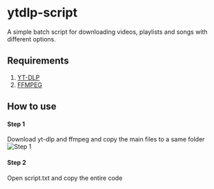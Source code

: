 # ytdlp-script
A simple batch script for downloading videos, playlists and songs with different options.

## Requirements
1) [YT-DLP](https://github.com/yt-dlp/yt-dlp)
2) [FFMPEG](https://www.gyan.dev/ffmpeg/builds/)

## How to use

#### Step 1
Download yt-dlp and ffmpeg and copy the main files to a same folder
![Step 1](https://imgur.com/a/pG7rv4f)

#### Step 2
Open script.txt and copy the entire code
